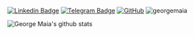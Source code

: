 [![Linkedin Badge](https://img.shields.io/badge/-LinkedIn-blue?style=flat-square&logo=Linkedin&logoColor=white&link=https://www.linkedin.com/in/georgemaia/)](https://www.linkedin.com/in/georgemaia/)
[![Telegram Badge](https://img.shields.io/badge/-Telegram-1ca0f1?style=flat-square&labelColor=1ca0f1&logo=telegram&logoColor=white&link=https://t.me/Georgemaia)](https://t.me/Georgemaia)
[![GitHub](https://img.shields.io/github/followers/georgemaia?label=follow&style=social)](https://github.com/georgemaia)
<img src="https://komarev.com/ghpvc/?username=georgemaia" alt="georgemaia" />

<div display="flex">
  <img src= "https://github-readme-stats.vercel.app/api?username=georgemaia&show_icons=true&count_private=true&hide_border=true&theme=radical" alt="George Maia's github stats">
</div>


<!--
**georgemaia/georgemaia** is a ✨ _special_ ✨ repository because its `README.md` (this file) appears on your GitHub profile.

Here are some ideas to get you started:

- 🔭 I’m currently working on ...
- 🌱 I’m currently learning ...
- 👯 I’m looking to collaborate on ...
- 🤔 I’m looking for help with ...
- 💬 Ask me about ...
- 📫 How to reach me: ...
- 😄 Pronouns: ...
- ⚡ Fun fact: ...
-->
